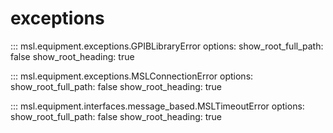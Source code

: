 # exceptions

::: msl.equipment.exceptions.GPIBLibraryError
    options:
        show_root_full_path: false
        show_root_heading: true

::: msl.equipment.exceptions.MSLConnectionError
    options:
        show_root_full_path: false
        show_root_heading: true

::: msl.equipment.interfaces.message_based.MSLTimeoutError
    options:
        show_root_full_path: false
        show_root_heading: true
